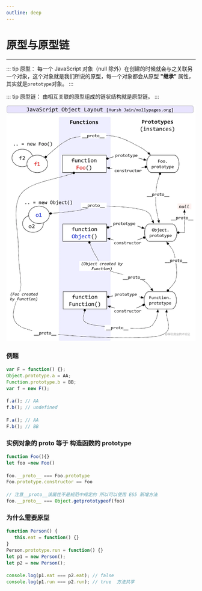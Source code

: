 ```yaml
---
outline: deep
---
```


# 原型与原型链

---

::: tip 原型：
每一个 JavaScript 对象（null 除外）在创建的时候就会与之关联另一个对象，这个对象就是我们所说的原型，每一个对象都会从原型 **"继承"** 属性，其实就是`prototype`对象。
:::

::: tip 原型链：
由相互关联的原型组成的链状结构就是原型链。
:::

![图片](/blog/prototype.png)

### 例题

```js
var F = function() {};
Object.prototype.a = AA;
Function.prototype.b = BB;
var f = new F();
​
f.a(); // AA
f.b(); // undefined
​
F.a(); // AA
F.b(); // BB
```

### 实例对象的 **proto** 等于 构造函数的 prototype

```js
function Foo(){}
let foo =new Foo()
​
foo.__proto__ === Foo.prototype
Foo.prototype.constructor == Foo

// 注意__proto__该属性不是规范中规定的 所以可以使用 ES5 新增方法
foo.__proto__ === Object.getprototypeof(foo)
```

### 为什么需要原型

```js
function Person() {
   this.eat = function() {}
}
Person.prototype.run = function() {}
let p1 = new Person();
let p2 = new Person();
​
console.log(p1.eat === p2.eat); // false
console.log(p1.run === p2.run); // true  方法共享
```
